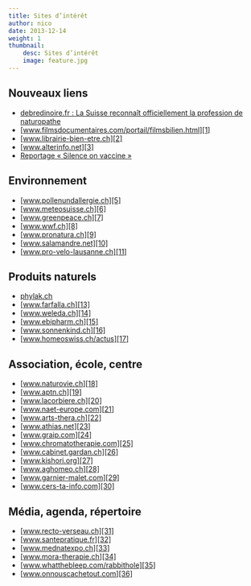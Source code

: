 ```yaml
---
title: Sites d’intérêt
author: nico
date: 2013-12-14
weight: 1
thumbnail:
    desc: Sites d’intérêt
    image: feature.jpg
---
```


## Nouveaux liens

  * [debredinoire.fr : La Suisse reconnaît officiellement la profession de naturopathe][37]
  * [www.filmsdocumentaires.com/portail/filmsbilien.html][1]
  * [www.librairie-bien-etre.ch][2]
  * [www.alterinfo.net][3]
  * [Reportage « Silence on vaccine »][4]

## Environnement

  * [www.pollenundallergie.ch][5]
  * [www.meteosuisse.ch][6]
  * [www.greenpeace.ch][7]
  * [www.wwf.ch][8]
  * [www.pronatura.ch][9]
  * [www.salamandre.net][10]
  * [www.pro-velo-lausanne.ch][11]

## Produits naturels

  * [phylak.ch][12]
  * [www.farfalla.ch][13]
  * [www.weleda.ch][14]
  * [www.ebipharm.ch][15]
  * [www.sonnenkind.ch][16]
  * [www.homeoswiss.ch/actus][17]

## Association, école, centre

  * [www.naturovie.ch][18]
  * [www.aptn.ch][19]
  * [www.lacorbiere.ch][20]
  * [www.naet-europe.com][21]
  * [www.arts-thera.ch][22]
  * [www.athias.net][23]
  * [www.graip.com][24]
  * [www.chromatotherapie.com][25]
  * [www.cabinet.gardan.ch][26]
  * [www.kishori.org][27]
  * [www.aghomeo.ch][28]
  * [www.garnier-malet.com][29]
  * [www.cers-ta-info.com][30]

## Média, agenda, répertoire

  * [www.recto-verseau.ch][31]
  * [www.santepratique.fr][32]
  * [www.mednatexpo.ch][33]
  * [www.mora-therapie.ch][34]
  * [www.whatthebleep.com/rabbithole][35]
  * [www.onnouscachetout.com][36]

 [1]: http://www.filmsdocumentaires.com/portail/filmsbilien.html
 [2]: http://www.librairie-bien-etre.ch/
 [3]: http://www.alterinfo.net/
 [4]: http://www.alternativesante.com/capsulesante/videos/videos.asp?NoSouscategorieCapsules=7&NoCapsules=593
 [5]: http://www.pollenundallergie.ch/
 [6]: http://www.meteosuisse.ch/
 [7]: http://www.greenpeace.ch/fr/
 [8]: http://www.wwf.ch/fr/
 [9]: http://www.pronatura.ch/
 [10]: http://www.salamandre.net/
 [11]: http://www.pro-velo-lausanne.ch/
 [12]: http://www.phylak.ch/index.php?lang=fr
 [13]: http://www.farfalla.ch/4dcgi/ProdListe/?Language=FR&WWWSesValKey20090813065656098303151?
 [14]: http://www.weleda.ch/fr/home/
 [15]: http://www.ebipharm.ch/
 [16]: http://www.sonnenkind.ch/
 [17]: http://www.homeoswiss.ch/actus
 [18]: http://www.naturovie.ch/
 [19]: http://www.aptn.ch/
 [20]: http://www.lacorbiere.ch/
 [21]: http://www.naet-europe.com/
 [22]: http://www.arts-thera.ch/
 [23]: http://www.athias.net/
 [24]: http://www.graip.com/
 [25]: http://www.chromatotherapie.com/
 [26]: http://www.cabinet.gardan.ch/
 [27]: http://www.kishori.org/
 [28]: http://www.aghomeo.ch/
 [29]: http://www.garnier-malet.com/
 [30]: http://www.cers-ta-info.com/
 [31]: http://www.recto-verseau.ch/
 [32]: http://www.santepratique.fr/
 [33]: http://www.mednatexpo.ch/
 [34]: http://www.mora-therapie.ch/index_f.htm
 [35]: http://www.whatthebleep.com/rabbithole/
 [36]: http://www.onnouscachetout.com/
 [37]: http://debredinoire.fr/la-suisse-reconnait-officiellement-la-profession-de-naturopathe/

